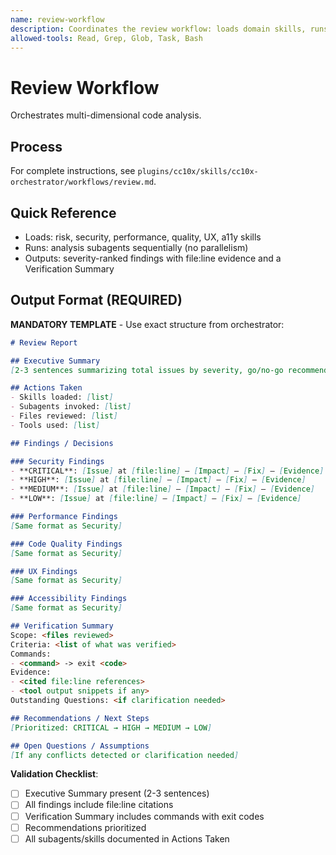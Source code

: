 ```yaml
---
name: review-workflow
description: Coordinates the review workflow: loads domain skills, runs bundled analysis subagents, and compiles an evidence-backed report. Use when reviewing code quality, analyzing security vulnerabilities, assessing performance, auditing codebases, or conducting comprehensive code reviews.
allowed-tools: Read, Grep, Glob, Task, Bash
---
```


# Review Workflow

Orchestrates multi-dimensional code analysis.

## Process
For complete instructions, see `plugins/cc10x/skills/cc10x-orchestrator/workflows/review.md`.

## Quick Reference
- Loads: risk, security, performance, quality, UX, a11y skills
- Runs: analysis subagents sequentially (no parallelism)
- Outputs: severity-ranked findings with file:line evidence and a Verification Summary

## Output Format (REQUIRED)

**MANDATORY TEMPLATE** - Use exact structure from orchestrator:

```markdown
# Review Report

## Executive Summary
[2-3 sentences summarizing total issues by severity, go/no-go recommendation, and overall code health status]

## Actions Taken
- Skills loaded: [list]
- Subagents invoked: [list]
- Files reviewed: [list]
- Tools used: [list]

## Findings / Decisions

### Security Findings
- **CRITICAL**: [Issue] at [file:line] – [Impact] – [Fix] – [Evidence]
- **HIGH**: [Issue] at [file:line] – [Impact] – [Fix] – [Evidence]
- **MEDIUM**: [Issue] at [file:line] – [Impact] – [Fix] – [Evidence]
- **LOW**: [Issue] at [file:line] – [Impact] – [Fix] – [Evidence]

### Performance Findings
[Same format as Security]

### Code Quality Findings
[Same format as Security]

### UX Findings
[Same format as Security]

### Accessibility Findings
[Same format as Security]

## Verification Summary
Scope: <files reviewed>
Criteria: <list of what was verified>
Commands:
- <command> -> exit <code>
Evidence:
- <cited file:line references>
- <tool output snippets if any>
Outstanding Questions: <if clarification needed>

## Recommendations / Next Steps
[Prioritized: CRITICAL → HIGH → MEDIUM → LOW]

## Open Questions / Assumptions
[If any conflicts detected or clarification needed]
```

**Validation Checklist**:
- [ ] Executive Summary present (2-3 sentences)
- [ ] All findings include file:line citations
- [ ] Verification Summary includes commands with exit codes
- [ ] Recommendations prioritized
- [ ] All subagents/skills documented in Actions Taken
